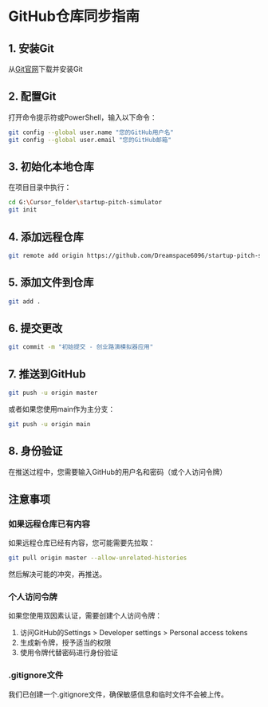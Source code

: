 # GitHub仓库同步指南

## 1. 安装Git
从[Git官网](https://git-scm.com/downloads)下载并安装Git

## 2. 配置Git
打开命令提示符或PowerShell，输入以下命令：
```bash
git config --global user.name "您的GitHub用户名"
git config --global user.email "您的GitHub邮箱"
```

## 3. 初始化本地仓库
在项目目录中执行：
```bash
cd G:\Cursor_folder\startup-pitch-simulator
git init
```

## 4. 添加远程仓库
```bash
git remote add origin https://github.com/Dreamspace6096/startup-pitch-simulator.git
```

## 5. 添加文件到仓库
```bash
git add .
```

## 6. 提交更改
```bash
git commit -m "初始提交 - 创业路演模拟器应用"
```

## 7. 推送到GitHub
```bash
git push -u origin master
```
或者如果您使用main作为主分支：
```bash
git push -u origin main
```

## 8. 身份验证
在推送过程中，您需要输入GitHub的用户名和密码（或个人访问令牌）

## 注意事项

### 如果远程仓库已有内容
如果远程仓库已经有内容，您可能需要先拉取：
```bash
git pull origin master --allow-unrelated-histories
```
然后解决可能的冲突，再推送。

### 个人访问令牌
如果您使用双因素认证，需要创建个人访问令牌：
1. 访问GitHub的Settings > Developer settings > Personal access tokens
2. 生成新令牌，授予适当的权限
3. 使用令牌代替密码进行身份验证

### .gitignore文件
我们已创建一个.gitignore文件，确保敏感信息和临时文件不会被上传。 